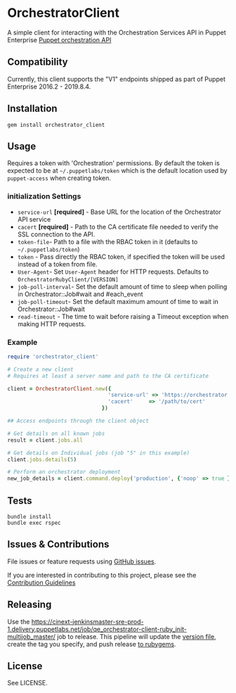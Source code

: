 # OrchestratorClient

A simple client for interacting with the Orchestration Services API in Puppet Enterprise
[Puppet orchestration API](https://docs.puppet.com/pe/latest/api_index.html#puppet-orchestrator-api)

## Compatibility

Currently, this client supports the "V1" endpoints shipped as part of Puppet Enterprise 2016.2 -
2019.8.4.

## Installation

```shell
gem install orchestrator_client
```

## Usage

Requires a token with 'Orchestration' permissions. By default the token is
expected to be at `~/.puppetlabs/token` which is the default location used by
`puppet-access` when creating token.

### initialization Settings

* `service-url` **[required]** - Base URL for the location of the Orchestrator API service
* `cacert` **[required]** - Path to the CA certificate file needed to verify the SSL connection to the API.
* `token-file`- Path to a file with the RBAC token in it (defaults to `~/.puppetlabs/token`)
* `token` - Pass directly the RBAC token, if specified the token will be used instead of a token from file.
* `User-Agent`- Set `User-Agent` header for HTTP requests. Defaults to `OrchestratorRubyClient/[VERSION]`
* `job-poll-interval`- Set the default amount of time to sleep when polling in Orchestrator::Job#wait and #each\_event
* `job-poll-timeout`- Set the default maximum amount of time to wait in Orchestrator::Job#wait
* `read-timeout` - The time to wait before raising a Timeout exception when making HTTP requests.

### Example

```ruby
require 'orchestrator_client'

# Create a new client
# Requires at least a server name and path to the CA certificate

client = OrchestratorClient.new({
                                'service-url' => 'https://orchestrator.example.lan:8143',
                                'cacert'     => '/path/to/cert'
                              })

## Access endpoints through the client object

# Get details on all known jobs
result = client.jobs.all

# Get details on Individual jobs (job "5" in this example)
client.jobs.details(5)

# Perform an orchestrator deployment
new_job_details = client.command.deploy('production', {'noop' => true })
```

## Tests

```shell
bundle install
bundle exec rspec
```

## Issues & Contributions

File issues or feature requests using [GitHub
issues](https://github.com/puppetlabs/orchestrator_api-ruby/issues).

If you are interested in contributing to this project, please see the
[Contribution Guidelines](CONTRIBUTING.md)

## Releasing

Use the
https://cinext-jenkinsmaster-sre-prod-1.delivery.puppetlabs.net/job/qe_orchestrator-client-ruby_init-multijob_master/
job to release. This pipeline will update the [version file](lib/orchestrator_client/version.rb),
create the tag you specify, and push release [to
rubygems](https://rubygems.org/gems/orchestrator_client).

## License

See LICENSE.
